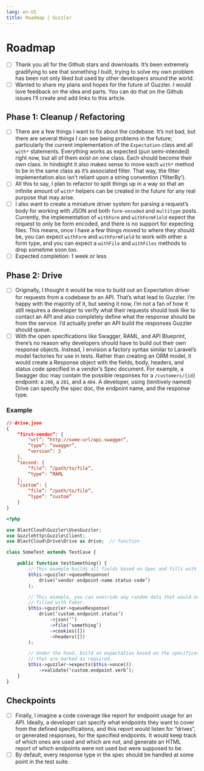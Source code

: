 ```yaml
---
lang: en-US
title: Roadmap | Guzzler
---
```


# Roadmap

- [ ] Thank you all for the Github stars and downloads. It’s been extremely gradifying to see that something I built, trying to solve my own problem has been not only liked but used by other developers around the world.
- [ ] Wanted to share my plans and hopes for the future of Guzzler. I would love feedback on the idea and parts. You can do that on the Github issues I’ll create and add links to this article.

## Phase 1: Cleanup / Refactoring

- [ ] There are a few things I want to fix about the codebase. It’s not bad, but there are several things I can see being problems in the future; particularly the current implementation of the `Expectation` class and all `with*` statements. Everything works as expected (pun semi-intended) right now, but all of them exist on one class. Each should become their own class. In hindsight it also makes sense to move each `with*` method to be in the same class as it’s associated filter. That way, the filter implementation also isn’t reliant upon a string convention (‘filterBy’).
- [ ] All this to say, I plan to refactor to split things up in a way so that an infinite amount of `with*` helpers can be created in the future for any real purpose that may arise.
- [ ] I also want to create a miniature driver system for parsing a request’s body for working with JSON and both `form-encoded` and `multitype` posts. Currently, the implementation of `withForm` and `withFormField` expect the request to only be form encoded, and there is no support for expecting files. This means, once I have a few things moved to where they should be, you can expect `withForm` and `withFormField` to work with either a form type, and you can expect a `withFile` and `withFiles` methods to drop sometime soon too.
- [ ] Expected completion: 1 week or less

## Phase 2: Drive

- [ ] Originally, I thought it would be nice to build out an Expectation driver for requests from a codebase to an API. That’s what lead to Guzzler. I’m happy with the majority of it, but seeing it now, I’m not a fan of how it still requires a developer to verify what their requests should look like to contact an API and also completely define what the response should be from the service. I’d actually prefer an API build the responses Guzzler should queue.
- [ ] With the open specifications like Swagger, RAML, and API Blueprint, there’s no reason why developers should have to build out their own response objects. Instead, I envision a factory syntax similar to Laravel’s model factories for use in tests. Rather than creating an ORM model, it would create a Response object with the fields, body, headers, and status code specified in a vendor’s Spec document. For example, a Swagger doc may contain the possible responses for a `/customers/{id}` endpoint: a `200`, a `201`, and a `404`. A developer, using (tenitively named) Drive can specify the spec doc, the endpoint name, and the response type.

### Example

```json
// drive.json
{
    “first-vendor”: {
        "url”: “http://some-url/api.swagger”,
        “type”: “swagger”,
        “version”: 3
    },
    “second: {
        “file”: “/path/to/file”,
        “type”: “RAML
    },
    “custom”: {
        “file”: “/path/to/file”,
        “type”: “custom”
    }
}
```

```php
<?php

use BlastCloud\Guzzler\UsesGuzzler;
use Guzzlehttp\Guzzle\Client;
use BlastCloud\Drive\Drive as drive;  // function

class SomeTest extends TestCase {

    public function testSomething() {
        // This example builds all fields based on Spec and fills with Faker data.
        $this->guzzler->queueResponse(
            drive(‘vendor.endpoint-name.status-code’)
        );

        // This example, you can override any random data that would normally be
        // filled with Faker.
        $this->guzzler->queueResponse(
            drive(‘custom.endpoint.status’)
                ->json(‘’)
                ->file(‘something’)
                ->cookies([])
                ->headers([])
        );

        // Under the hood, build an expectation based on the specification, on fields
        // that are marked as required.
        $this->guzzler->expects($this->once())
            ->validate(‘custom.endpoint.verb’);
    }
}
```

## Checkpoints

- [ ] Finally, I imagine a code coverage like report for endpoint usage for an API. Ideally, a developer can specify what endpoints they want to cover from the defined specifications, and this report would listen for “drives”, or generated responses, for the specified endpoints. It would keep track of which ones are used and which are not, and generate an HTML report of which endpoints were not used but were supposed to be.
- [ ] By default, every response type in the spec should be handled at some point in the test suite.